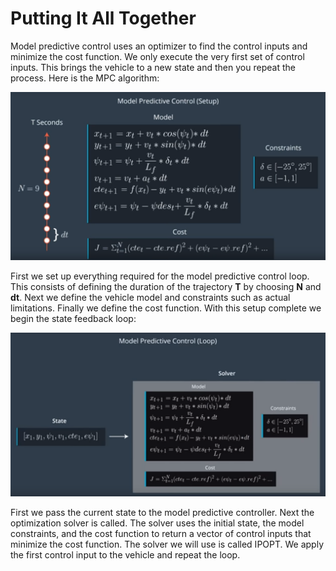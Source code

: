 # Putting It All Together

Model predictive control uses an optimizer to find the control inputs and minimize the cost function. We only execute the very first set of control inputs. This brings the vehicle to a new state and then you repeat the process. Here is the MPC algorithm:

![alt tag](imgs/mpcAlg.PNG)

First we set up everything required for the model predictive control loop. This consists of defining the duration of the trajectory **T** by choosing **N** and **dt**. Next we define the vehicle model and constraints such as actual limitations. Finally we define the cost function. With this setup complete we begin the state feedback loop:

![alt tag](imgs/mpc.PNG)

First we pass the current state to the model predictive controller. Next the optimization solver is called. The solver uses the initial state, the model constraints, and the cost function to return a vector of control inputs that minimize the cost function. The solver we will use is called IPOPT. We apply the first control input to the vehicle and repeat the loop.
